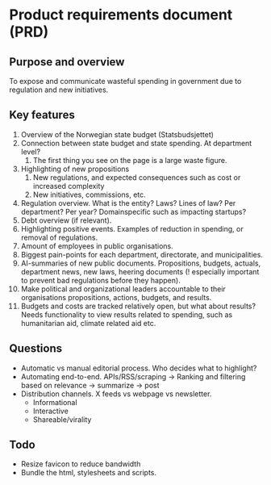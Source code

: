 # Product requirements document (PRD)

## Purpose and overview
To expose and communicate wasteful spending in government due to regulation and new initiatives.

## Key features

1. Overview of the Norwegian state budget (Statsbudsjettet)
2. Connection between state budget and state spending. At department level?
    1. The first thing you see on the page is a large waste figure.
3. Highlighting of new propositions
    1. New regulations, and expected consequences such as cost or increased complexity
    2. New initiatives, commissions, etc.
4. Regulation overview. What is the entity? Laws? Lines of law? Per department? Per year? Domainspecific such as impacting startups?
5. Debt overview (if relevant).
6. Highlighting positive events. Examples of reduction in spending, or removal of regulations.
7. Amount of employees in public organisations.
8. Biggest pain-points for each department, directorate, and municipalities.
9. AI-summaries of new public documents. Propositions, budgets, actuals, department news, new laws, heering documents (! especially important to prevent bad regulations before they happen).
10. Make political and organizational leaders accountable to their organisations propositions, actions, budgets, and results.
11. Budgets and costs are tracked relatively open, but what about results? Needs functionality to view results related to spending, such as humanitarian aid, climate related aid etc.

## Questions
* Automatic vs manual editorial process. Who decides what to highlight?
* Automating end-to-end. APIs/RSS/scraping -> Ranking and filtering based on relevance -> summarize -> post
* Distribution channels. X feeds vs webpage vs newsletter.
    * Informational
    * Interactive
    * Shareable/virality


## Todo
* Resize favicon to reduce bandwidth
* Bundle the html, stylesheets and scripts.